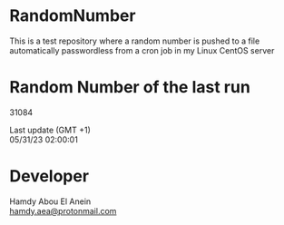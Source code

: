 # RandomNumber    
This is a test repository where a random number is pushed to a file automatically passwordless from a cron job in my Linux CentOS server    
# Random Number of the last run   
31084
      
Last update (GMT +1)    
05/31/23 02:00:01
# Developer    
Hamdy Abou El Anein   
hamdy.aea@protonmail.com

